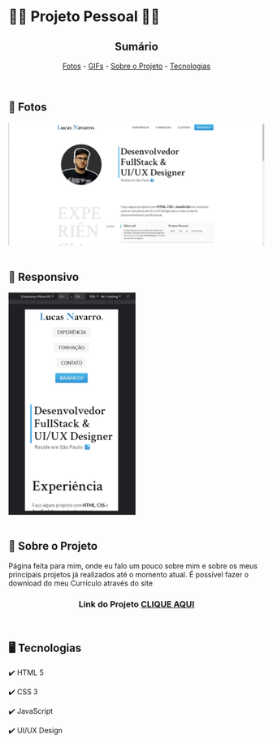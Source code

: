 <h1>👦🏻 Projeto Pessoal 👦🏻</h1>

<!-- LINKS -->
<div align="center">
 
 <h2> Sumário</h2>
 
 <a href="#fotos">Fotos</a> - 
  <a href="#GIFs">GIFs</a> - 
  <a href="#sobre">Sobre o Projeto</a> - 
  <a href="#tec">Tecnologias</a>
</div>
<br>

<!-- FOTOS -->
<div id="fotos">
    <h2> 📸 Fotos </h2>
        <img src="./Images/print-home.jpg" alt="" style="width:750px">
        <br><br>
       
 <h2> 📱 Responsivo </h2>
    <img src="./Images/print-home-responsivo.jpg" alt="" style="width:250px">
        <br><br>
</div>

<!-- SOBRE -->
<div id="sobre">
    <h2> 📝 Sobre o Projeto </h2> 
    <p> Página feita para mim, onde eu falo um pouco sobre mim e sobre os meus principais projetos já realizados até o momento atual. É possível fazer o download do meu Currículo através do site </p>
 
 <h3 align="center">Link do Projeto <a href="https://lucasfrancobn.github.io/projetoPessoal/">CLIQUE AQUI</a></h3>

</div>
<br>

<!-- TECNOLOGIAS -->
<div id="tec">

<h2> 🖥️ Tecnologias</h2>
    <p> ✔️ HTML 5 </p>
    <p> ✔️ CSS 3 </p>
    <p> ✔️ JavaScript </p>
    <p> ✔️ UI/UX Design </p>

</div>
